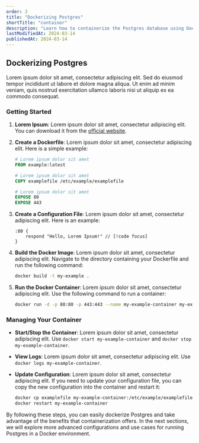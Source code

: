 ```yaml
---
order: 3
title: "Dockerizing Postgres"
shortTitle: "container"
description: "Learn how to containerize the Postgres database using Docker for easy deployment and management."
lastModifiedAt: 2024-03-14
publishedAt: 2024-03-14
---
```


## Dockerizing Postgres

Lorem ipsum dolor sit amet, consectetur adipiscing elit. Sed do eiusmod tempor incididunt ut labore et dolore magna aliqua. Ut enim ad minim veniam, quis nostrud exercitation ullamco laboris nisi ut aliquip ex ea commodo consequat.

### Getting Started

1. **Lorem Ipsum**: Lorem ipsum dolor sit amet, consectetur adipiscing elit. You can download it from the [official website](https://www.example.com).
2. **Create a Dockerfile**: Lorem ipsum dolor sit amet, consectetur adipiscing elit. Here is a simple example:

   ```dockerfile
   # Lorem ipsum dolor sit amet
   FROM example:latest

   # Lorem ipsum dolor sit amet
   COPY examplefile /etc/example/examplefile

   # Lorem ipsum dolor sit amet
   EXPOSE 80
   EXPOSE 443
   ```

3. **Create a Configuration File**: Lorem ipsum dolor sit amet, consectetur adipiscing elit. Here is an example:

   ```nginx
   :80 {
       respond "Hello, Lorem Ipsum!" // [!code focus]
   }
   ```

4. **Build the Docker Image**: Lorem ipsum dolor sit amet, consectetur adipiscing elit. Navigate to the directory containing your Dockerfile and run the following command:

   ```sh
   docker build -t my-example .
   ```

5. **Run the Docker Container**: Lorem ipsum dolor sit amet, consectetur adipiscing elit. Use the following command to run a container:

   ```sh
   docker run -d -p 80:80 -p 443:443 --name my-example-container my-example
   ```

### Managing Your Container

- **Start/Stop the Container**: Lorem ipsum dolor sit amet, consectetur adipiscing elit. Use `docker start my-example-container` and `docker stop my-example-container`.
- **View Logs**: Lorem ipsum dolor sit amet, consectetur adipiscing elit. Use `docker logs my-example-container`.
- **Update Configuration**: Lorem ipsum dolor sit amet, consectetur adipiscing elit. If you need to update your configuration file, you can copy the new configuration into the container and restart it:

  ```sh
  docker cp examplefile my-example-container:/etc/example/examplefile
  docker restart my-example-container
  ```

By following these steps, you can easily dockerize Postgres and take advantage of the benefits that containerization offers. In the next sections, we will explore more advanced configurations and use cases for running Postgres in a Docker environment.
